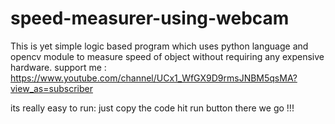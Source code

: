 # speed-measurer-using-webcam
This is yet simple logic based program which uses python language and opencv module to measure speed of object without requiring any expensive hardware.
support me : https://www.youtube.com/channel/UCx1_WfGX9D9rmsJNBM5qsMA?view_as=subscriber

its really easy to run:
just copy  the code hit run button there we go !!!

